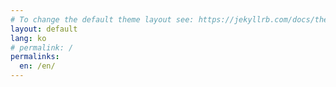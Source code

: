 ```yaml
---
# To change the default theme layout see: https://jekyllrb.com/docs/themes/#overriding-theme-defaults
layout: default
lang: ko
# permalink: /
permalinks:
  en: /en/
---
```

